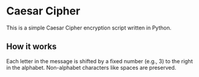 # Caesar Cipher

This is a simple Caesar Cipher encryption script written in Python.

## How it works

Each letter in the message is shifted by a fixed number (e.g., 3) to the right in the alphabet. Non-alphabet characters like spaces are preserved.



